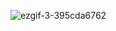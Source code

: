 ![ezgif-3-395cda6762](https://github.com/user-attachments/assets/d5535c50-68a1-416f-a836-9cfc3725cab5)
